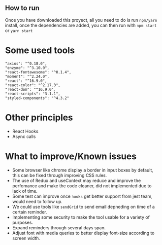 ## How to run

Once you have downloaded this proyect, all you need to do is run `npm/yarn` install, once the dependencies are added, you can then run with `npm start` or `yarn start`

# Some used tools
```
"axios": "^0.18.0",
"enzyme": "^3.10.0",
"react-fontawesome": "^0.1.4",
"moment": "^2.24.0",
"react": "^16.9.0",
"react-color": "^2.17.3",
"react-dom": "^16.9.0",
"react-scripts": "3.1.1",
"styled-components": "^4.3.2"
```

# Other principles
* React Hooks
* Async calls

# What to improve/Known issues
* Some browser like chrome display a border in input boxes by default, this can be fixed through improving CSS rules.
* The use of Redux and useContext may reduce and improve the perfomance and make the code cleaner, did not implemented due to lack of time.
* Some test can improve once `hooks` get better support from jest team, would need to follow up.
* We could use tools like `sendGrid` to send email depneding on time of a certain reminder.
* Implementing some security to make the tool usable for a variety of purposes.
* Expand reminders through several days span.
* Adjust font with media queries to better display font-size according to screen width.